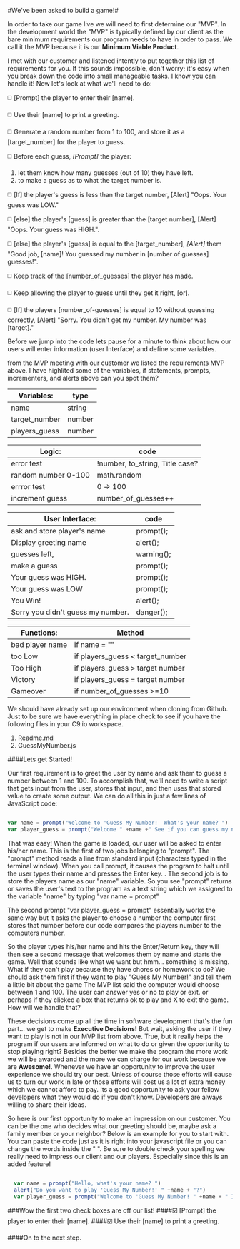 #We've been asked to build a game!#

In order to take our game live we will need to first determine our "MVP".   In the development world the "MVP" is typically defined by our client as the bare minimum requirements our program needs to have in order to pass.  We call it the MVP because it is our 
    __Minimum Viable Product__.  

I met with our customer and listened intently to put together this list of requirements for you. If this sounds impossible, don't worry; it's easy when you break down the code into small manageable tasks.  I know you can handle it!  Now let's look at what we'll need to do:

:white_medium_square: [Prompt] the player to enter their [name].

:white_medium_square: Use their [name] to print a greeting.

:white_medium_square: Generate a random number from 1 to 100, and store it as a [target_number] for the player to guess.


:white_medium_square: Before each guess, _*[Prompt]*_ the player:

  1. let them know how many guesses (out of 10) they have left.
  2. to make a guess as to what the target number is.
        

:white_medium_square: [If] the player's guess is less than the target number, [Alert] "Oops. Your guess was LOW."

:white_medium_square: [else] the player's [guess] is greater than the [target number], [Alert] "Oops. Your guess was HIGH.".

:white_medium_square: [else] the player's [guess] is equal to the [target_number], _*[Alert]*_ them "Good job, [name]! You guessed my number in [number of guesses] guesses!".

:white_medium_square: Keep track of the [number_of_guesses] the player has made.

:white_medium_square: Keep allowing the player to guess until they get it right, [or].

:white_medium_square: [If] the players [number_of-guesses] is equal to 10 without guessing correctly, [Alert] "Sorry. You didn't get my number. My number was [target]."

Before we jump into the code lets pause for a minute to think about how our users will enter information (user Interface) and define some variables.

from the MVP meeting with our customer we listed the requirements MVP above.  I have highlited some of the variables, if statements, prompts, incrementers, and alerts above can you spot them?

Variables: | type   
---------------|---------        
name |  string               
target_number | number            
players_guess | number      

Logic: | code
---------------------|------------------------
error test | !number, to_string, Title case?        
random number 0-100 | math.random          
errror test | 0 => 100
increment guess | number_of_guesses++

User Interface: | code
---------------------------------|------------
ask and store player's name | prompt();
Display greeting name | alert();
guesses left, | warning();
make a guess | prompt();
Your guess was HIGH. | prompt();
Your guess was LOW | prompt();
You Win! | alert();
Sorry you didn't guess my number. | danger();

Functions: | Method
----------------|-----------------------------------
bad player name | if name = ""
too Low | if players_guess < target_number
Too High | if players_guess > target number
Victory | if players_guess = target number
Gameover | if number_of_guesses >=10

We should have already set up our environment when cloning from Github.  Just to be sure we have everything in place check to see if you have the following files in your C9.io workspace.
1. Readme.md 
2. GuessMyNumber.js

####Lets get Started!

Our first requirement is to greet the user by name and ask them to guess a number between 1 and 100. To accomplish that, we'll need to write a script that gets input from the user, stores that input, and then uses that stored value to create some output. We can do all this in just a few lines of JavaScript code:
```javascript

var name = prompt("Welcome to 'Guess My Number!  What's your name? ")
var player_guess = prompt("Welcome " +name +" See if you can guess my number")

```

That was easy!  When the game is loaded, our user will be asked to enter his/her name.  This is the first of two jobs belonging to "prompt". The "prompt" method reads a line from standard input (characters typed in the terminal window). When you call prompt, it causes the program to halt until the user types their name and presses the Enter key. .  The second job is to store the players name as our "name" variable.  So you see "prompt" returns or saves the user's text to the program as a text string which we assigned to the variable "name" by typing "var name = prompt" 

The second prompt "var player_guess = prompt" essentially works the same way but it asks the player to choose a number the computer first stores that number before our code compares the players number to the computers number.



So the player types his/her name and hits the Enter/Return key, they will then see a second message that welcomes them by name and starts the game.  Well that sounds like what we want but hmm... something is missing.  What if they can't play because they have chores or homework to do?  We should ask them first if they want to play "Guess My Number!" and tell them a little bit about the game The MVP list said the computer would choose between 1 and 100.  The user can answer yes or no to play or exit. or perhaps if they clicked a box that returns ok to play and X to exit the game.  How will we handle that?  

These decisions come up all the time in software development that's the fun part... we get to make __Executive Decisions!__  But wait, asking the user if they want to play is not in our MVP list from above.  True, but it really helps the program if our users are informed on what to do or given the opportunity to stop playing right?  Besides the better we make the program the more work we will be awarded and the more we can charge for our work because we are __Awesome!__.  Whenever we have an opportunity to improve the user experience we should try our best. Unless of course those efforts will cause us to turn our work in late or those efforts will cost us a lot of extra money which we cannot afford to pay.  Its a good opportunity to ask your fellow developers what they would do if you don't know.  Developers are always willing to share their ideas.  

So here is our first opportunity to make an impression on our customer.  You can be the one who decides what our greeting should be, maybe ask a family member or your neighbor?  Below is an example for you to start with.  You can paste the code just as it is right into your javascript file or you can change the words inside the "  ".  Be sure to double check your spelling we really need to impress our client and our players.  Especially since this is an added feature!
```javascript

  var name = prompt("Hello, what's your name? ")
  alert("Do you want to play 'Guess My Number!' " +name + "?")
  var player_guess = prompt("Welcome to 'Guess My Number! " +name + " I have chosen a number between 1 and 100.  See if you can guess it!")

```
###Wow the first two check boxes are off our list! 
####:ballot_box_with_check: [Prompt] the player to enter their [name].
####:ballot_box_with_check: Use their [name] to print a greeting.

####On to the next step.
